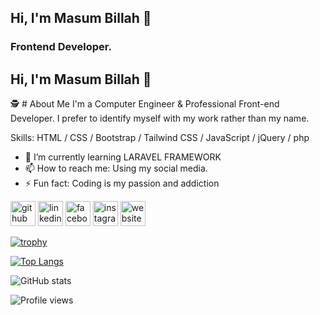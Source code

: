 ## Hi, I'm Masum Billah 👋
### Frontend Developer.

## Hi, I'm Masum Billah 👋
🕵️ # About Me
I'm a Computer Engineer & Professional Front-end Developer. 
I prefer to identify myself with my work rather than my name. 

Skills: HTML / CSS / Bootstrap / Tailwind CSS / JavaScript / jQuery / php

- 🌱 I’m currently learning LARAVEL FRAMEWORK 
- 📫 How to reach me: Using my social media. 
- ⚡ Fun fact: Coding is my passion and addiction 


[<img src='https://cdn.jsdelivr.net/npm/simple-icons@3.0.1/icons/github.svg' alt='github' height='40'>](https://github.com/masumbillahrafe)  [<img src='https://cdn.jsdelivr.net/npm/simple-icons@3.0.1/icons/linkedin.svg' alt='linkedin' height='40'>](https://www.linkedin.com/in/https://www.linkedin.com/in/masum-billah-rafe-4a237b268//)  [<img src='https://cdn.jsdelivr.net/npm/simple-icons@3.0.1/icons/facebook.svg' alt='facebook' height='40'>](https://www.facebook.com/https://www.facebook.com/profile.php?id=100081809691116)  [<img src='https://cdn.jsdelivr.net/npm/simple-icons@3.0.1/icons/instagram.svg' alt='instagram' height='40'>](https://www.instagram.com/https://www.linkedin.com/in/masum-billah-rafe-4a237b268//)  [<img src='https://cdn.jsdelivr.net/npm/simple-icons@3.0.1/icons/icloud.svg' alt='website' height='40'>](https://masumbillahrafe.github.io/)  

[![trophy](https://github-profile-trophy.vercel.app/?username=masumbillahrafe)](https://github.com/ryo-ma/github-profile-trophy)

[![Top Langs](https://github-readme-stats.vercel.app/api/top-langs/?username=masumbillahrafe)](https://github.com/anuraghazra/github-readme-stats)

![GitHub stats](https://github-readme-stats.vercel.app/api?username=masumbillahrafe&show_icons=true)  

![Profile views](https://gpvc.arturio.dev/masumbillahrafe)  
